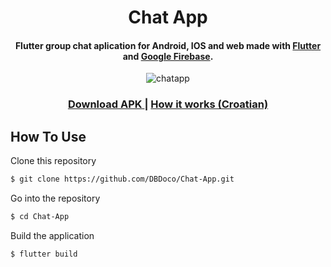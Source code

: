 
<h1 align="center">
  Chat App
  <br>
</h1>

<h4 align="center">Flutter group chat aplication for Android, IOS and web made with <a href="https://flutter.dev/">Flutter</a> and <a href="https://firebase.google.com/">Google Firebase</a>.</h4>

<p align="center">
  <img src="" alt="chatapp" />
</p>

<div align="center">
  <h3>
    <a href="https://dbdoco.github.io/Portfolio-website/">
      Download APK
    </a>
    <span> | </span>
    <a href="">
      How it works (Croatian)
    </a>
</h3>
</div>



## How To Use

Clone this repository
```bash
$ git clone https://github.com/DBDoco/Chat-App.git
```

Go into the repository
```bash
$ cd Chat-App
```

Build the application
```bash
$ flutter build
```
